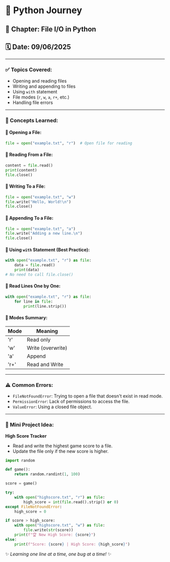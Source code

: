 # 📂 Python Journey

## 📅 Chapter: File I/O in Python

## 🗓️ Date: 09/06/2025

---

### ✅ Topics Covered:

* Opening and reading files
* Writing and appending to files
* Using `with` statement
* File modes (`r`, `w`, `a`, `r+`, etc.)
* Handling file errors

---

### 📘 Concepts Learned:

#### 🔹 Opening a File:

```python
file = open("example.txt", "r")  # Open file for reading
```

#### 🔹 Reading From a File:

```python
content = file.read()
print(content)
file.close()
```

#### 🔹 Writing To a File:

```python
file = open("example.txt", "w")
file.write("Hello, World!\n")
file.close()
```

#### 🔹 Appending To a File:

```python
file = open("example.txt", "a")
file.write("Adding a new line.\n")
file.close()
```

#### 🔹 Using `with` Statement (Best Practice):

```python
with open("example.txt", "r") as file:
    data = file.read()
    print(data)
# No need to call file.close()
```

#### 🔹 Read Lines One by One:

```python
with open("example.txt", "r") as file:
    for line in file:
        print(line.strip())
```

#### 🔹 Modes Summary:

| Mode | Meaning           |
| ---- | ----------------- |
| 'r'  | Read only         |
| 'w'  | Write (overwrite) |
| 'a'  | Append            |
| 'r+' | Read and Write    |

---

### ⚠️ Common Errors:

* `FileNotFoundError`: Trying to open a file that doesn't exist in read mode.
* `PermissionError`: Lack of permissions to access the file.
* `ValueError`: Using a closed file object.

---

### 🚀 Mini Project Idea:

**High Score Tracker**

* Read and write the highest game score to a file.
* Update the file only if the new score is higher.

```python
import random

def game():
    return random.randint(1, 100)

score = game()

try:
    with open("highscore.txt", "r") as file:
        high_score = int(file.read().strip() or 0)
except FileNotFoundError:
    high_score = 0

if score > high_score:
    with open("highscore.txt", "w") as file:
        file.write(str(score))
    print(f"🏆 New High Score: {score}")
else:
    print(f"Score: {score} | High Score: {high_score}")
```


✨ *Learning one line at a time, one bug at a time!* ✨
